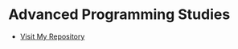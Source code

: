 # Advanced Programming Studies
* [Visit My Repository](https://github.com/Mustafa-Deveci/AdvancedProgramming-Studies.git)
